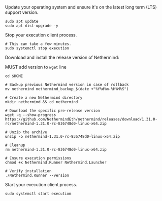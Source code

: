 Update your operating system and ensure it's on the latest long term (LTS) support version.

```
sudo apt update
sudo apt dist-upgrade -y
```

Stop your execution client process.

```
# This can take a few minutes.
sudo systemctl stop execution
```

Download and install the release version  of Nethermind:

MUST add version to ```wget``` line

```
cd $HOME

# Backup previous Nethermind version in case of rollback
mv nethermind nethermind_backup_$(date +"%Y%d%m-%H%M%S")

# Create a new Nethermind directory
mkdir nethermind && cd nethermind 

# Download the specific pre-release version
wget -q --show-progress https://github.com/NethermindEth/nethermind/releases/download/1.31.0-rc/nethermind-1.31.0-rc-836748d0-linux-x64.zip

# Unzip the archive
unzip -o nethermind-1.31.0-rc-836748d0-linux-x64.zip

# Cleanup
rm nethermind-1.31.0-rc-836748d0-linux-x64.zip

# Ensure execution permissions
chmod +x Nethermind.Runner Nethermind.Launcher

# Verify installation
./Nethermind.Runner --version
```

Start your execution client process.

```
sudo systemctl start execution
```
